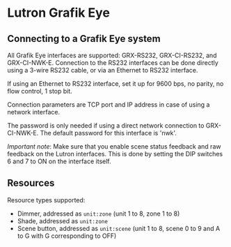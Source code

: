 Lutron Grafik Eye
=================

Connecting to a Grafik Eye system
---------------------------------

All Grafik Eye interfaces are supported: GRX-RS232, GRX-CI-RS232, and
GRX-CI-NWK-E. Connection to the RS232 interfaces can be done directly
using a 3-wire RS232 cable, or via an Ethernet to RS232 interface.

If using an Ethernet to RS232 interface, set it up for 9600 bps, no
parity, no flow control, 1 stop bit.

Connection parameters are TCP port and IP address in case of using a
network interface.

The password is only needed if using a direct network connection to
GRX-CI-NWK-E. The default password for this interface is 'nwk'.

*Important note*: Make sure that you enable scene status feedback and
raw feedback on the Lutron interfaces. This is done by setting the DIP
switches 6 and 7 to ON on the interface itself.

Resources
-----------------------------

Resource types supported:

 + Dimmer, addressed as `unit:zone` (unit 1 to 8, zone 1 to 8)
 + Shade, addressed as `unit:zone`
 + Scene button, addressed as `unit:scene` (unit 1 to 8, scene 0 to 9 and A to G with G corresponding to OFF)

